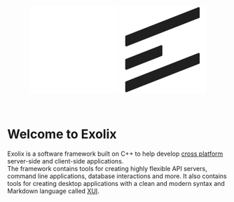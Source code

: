 <div align="center">
    <br />
    <br />
    <br />
    <img src="readme/ExolixLogo-Dark.svg#gh-dark-mode-only" alt="Exolix Logo" width="200" height="200">
    <img src="readme/ExolixLogo-Light.svg#gh-light-mode-only" alt="Exolix Logo" width="200" height="200">
    <br />
    <br />
    <br />
</div>

# Welcome to **Exolix**
Exolix is a software framework built on C++ to help develop <ins>cross platform</ins> server-side and client-side applications.<br />
The framework contains tools for creating highly flexible API servers, command line applications, database interactions and more.
It also contains tools for creating desktop applications with a clean and modern syntax and Markdown language called <ins>XUI</ins>.
 